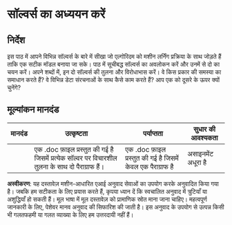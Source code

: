 # सॉल्वर्स का अध्ययन करें
## निर्देश

इस पाठ में आपने विभिन्न सॉल्वर्स के बारे में सीखा जो एल्गोरिदम को मशीन लर्निंग प्रक्रिया के साथ जोड़ते हैं ताकि एक सटीक मॉडल बनाया जा सके। पाठ में सूचीबद्ध सॉल्वर्स का अवलोकन करें और उनमें से दो का चयन करें। अपने शब्दों में, इन दो सॉल्वर्स की तुलना और विरोधाभास करें। वे किस प्रकार की समस्या का समाधान करते हैं? वे विभिन्न डेटा संरचनाओं के साथ कैसे काम करते हैं? आप एक को दूसरे के ऊपर क्यों चुनेंगे?
## मूल्यांकन मानदंड

| मानदंड | उत्कृष्टता                                                                                      | पर्याप्तता                                         | सुधार की आवश्यकता            |
| -------- | ---------------------------------------------------------------------------------------------- | ------------------------------------------------ | ---------------------------- |
|          | एक .doc फ़ाइल प्रस्तुत की गई है जिसमें प्रत्येक सॉल्वर पर विचारशील तुलना के साथ दो पैराग्राफ हैं। | एक .doc फ़ाइल प्रस्तुत की गई है जिसमें केवल एक पैराग्राफ है | असाइनमेंट अधूरा है |

**अस्वीकरण**:
यह दस्तावेज़ मशीन-आधारित एआई अनुवाद सेवाओं का उपयोग करके अनुवादित किया गया है। जबकि हम सटीकता के लिए प्रयास करते हैं, कृपया ध्यान दें कि स्वचालित अनुवाद में त्रुटियाँ या अशुद्धियाँ हो सकती हैं। मूल भाषा में मूल दस्तावेज़ को प्रामाणिक स्रोत माना जाना चाहिए। महत्वपूर्ण जानकारी के लिए, पेशेवर मानव अनुवाद की सिफारिश की जाती है। इस अनुवाद के उपयोग से उत्पन्न किसी भी गलतफहमी या गलत व्याख्या के लिए हम उत्तरदायी नहीं हैं।